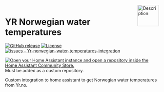 
<img src="https://brands.home-assistant.io/_/yr_norwegian_water_temperatures/icon.png" alt="Description" height="70" align="right" />

# YR Norwegian water temperatures


[![GitHub release](https://img.shields.io/github/release/jornpe/Yr-norwegian-water-temperatures-integration?include_prereleases=&sort=semver&color=blue)](https://github.com/jornpe/Yr-norwegian-water-temperatures-integration/releases/)
[![License](https://img.shields.io/badge/License-MIT-blue)](#license)
[![issues - Yr-norwegian-water-temperatures-integration](https://img.shields.io/github/issues/jornpe/Yr-norwegian-water-temperatures-integration)](https://github.com/jornpe/Yr-norwegian-water-temperatures-integration/issues)


[![Open your Home Assistant instance and open a repository inside the Home Assistant Community Store.](https://my.home-assistant.io/badges/hacs_repository.svg)](https://github.com/jornpe/Yr-norwegian-water-temperatures-integration)  
Must be added as a custom repository.


Custom integration to home assistant to get Norwegian water temperatures from Yr.no.


